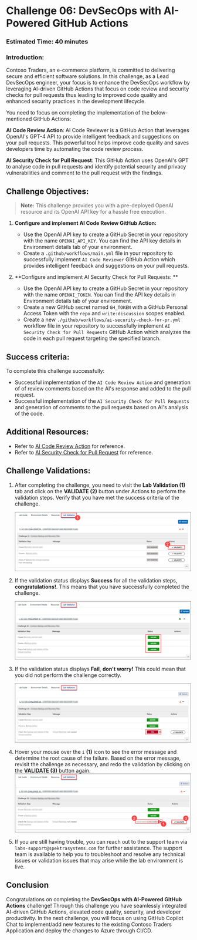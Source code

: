 # Challenge 06: DevSecOps with AI-Powered GitHub Actions

### Estimated Time: 40 minutes

### Introduction:
Contoso Traders, an e-commerce platform, is committed to delivering secure and efficient software solutions. In this challenge, as a Lead DevSecOps engineer, your focus is to enhance the DevSecOps workflow by leveraging AI-driven GitHub Actions that focus on code review and security checks for pull requests thus leading to improved code quality and enhanced security practices in the development lifecycle.

You need to focus on completing the implementation of the below-mentioned GitHub Actions:

**AI Code Review Action**: AI Code Reviewer is a GitHub Action that leverages OpenAI's GPT-4 API to provide intelligent feedback and suggestions on your pull requests. This powerful tool helps improve code quality and saves developers time by automating the code review process.

**AI Security Check for Pull Request**: This GitHub Action uses OpenAI's GPT to analyse code in pull requests and identify potential security and privacy vulnerabilities and comment to the pull request with the findings.

## Challenge Objectives:

>**Note:** This challenge provides you with a pre-deployed OpenAI resource and its OpenAI API key for a hassle free execution.

1. **Configure and implement AI Code Review GitHub Action:**
   
   - Use the OpenAI API key **<inject key="openAIkey" enableCopy="false" />** to create a GitHub Secret in your repository with the name `OPENAI_API_KEY`. You can find the API key details in Environment details tab of your environment.
   - Create a `.github/workflows/main.yml` file in your repository to successfully implement `AI Code Reviewer` GitHub Action which provides intelligent feedback and suggestions on your pull requests.

2. **Configure and implement AI Security Check for Pull Requests: **
   - Use the OpenAI API key **<inject key="openAIkey" enableCopy="false" />** to create a GitHub Secret in your repository with the name `OPENAI_TOKEN`. You can find the API key details in Environment details tab of your environment.
   - Create a new GitHub secret named `GH_TOKEN` with a GitHub Personal Access Token with the `repo` and `write:discussion` scopes enabled.
   - Create a new `./github/workflows/ai-security-check-for-pr.yml` workflow file in your repository to successfully implement `AI Security Check for Pull Requests` GitHub Action which analyzes the code in each pull request targeting the specified branch.
  
## Success criteria:
To complete this challenge successfully:

- Successful implementation of the `AI Code Review Action` and generation of of review comments based on the AI's response and added to the pull request.
- Successful implementation of the `AI Security Check for Pull Requests` and generation of comments to the pull requests based on AI's analysis of the code.

## Additional Resources:


- Refer to [AI Code Review Action](https://github.com/marketplace/actions/ai-code-review-action) for reference.
- Refer to [AI Security Check for Pull Request](https://github.com/marketplace/actions/ai-security-check-for-pull-request) for reference.

## Challenge Validations:

1. After completing the challenge, you need to visit the **Lab Validation (1)** tab and click on the **VALIDATE (2)** button under Actions to perform the validation steps. Verify that you have met the success criteria of the challenge. 
 
    ![](../media/validate01.png "Validation")
 
1. If the validation status displays **Success** for all the validation steps, **congratulations!**. This means that you have successfully completed the challenge.
 
     ![](../media/validate02.png "Validation")
1. If the validation status displays **Fail**, **don't worry!** This could mean that you did not perform the challenge correctly.
 
     ![](../media/validate03.png "Validation")
 
1. Hover your mouse over the `i` **(1)** icon to see the error message and determine the root cause of the failure. Based on the error message, revisit the challenge as necessary, and redo the validation by clicking on the **VALIDATE (3)** button again.
     ![](../media/validate04.png "Validation")
 
1. If you are still having trouble, you can reach out to the support team via `labs-support@spektrasystems.com` for further assistance. The support team is available to help you to troubleshoot and resolve any technical issues or validation issues that may arise while the lab environment is live.

## Conclusion
Congratulations on completing the **DevSecOps with AI-Powered GitHub Actions** challenge! Through this challenge you have seamlessly integrated AI-driven GitHub Actions, elevated code quality, security, and developer productivity. In the next challenge, you will focus on using GitHub Copilot Chat to implement/add new features to the existing Contoso Traders Application and deploy the changes to Azure through CI/CD.
